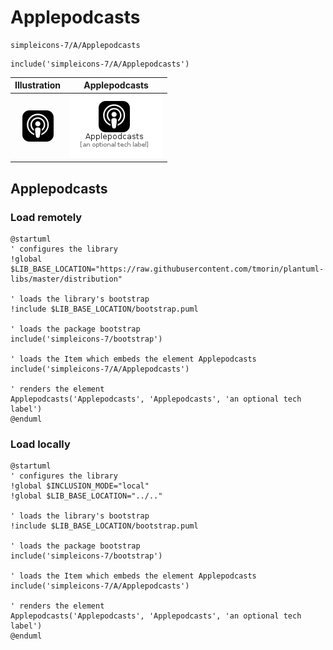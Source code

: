 # Applepodcasts


```text
simpleicons-7/A/Applepodcasts
```

```text
include('simpleicons-7/A/Applepodcasts')
```



| Illustration | Applepodcasts |
| :---: | :---: |
| ![illustration for Illustration](../../simpleicons-7/A/Applepodcasts.png) | ![illustration for Applepodcasts](../../simpleicons-7/A/Applepodcasts.Local.png) |




## Applepodcasts

### Load remotely
```plantuml
@startuml
' configures the library
!global $LIB_BASE_LOCATION="https://raw.githubusercontent.com/tmorin/plantuml-libs/master/distribution"

' loads the library's bootstrap
!include $LIB_BASE_LOCATION/bootstrap.puml

' loads the package bootstrap
include('simpleicons-7/bootstrap')

' loads the Item which embeds the element Applepodcasts
include('simpleicons-7/A/Applepodcasts')

' renders the element
Applepodcasts('Applepodcasts', 'Applepodcasts', 'an optional tech label')
@enduml
```

### Load locally
```plantuml
@startuml
' configures the library
!global $INCLUSION_MODE="local"
!global $LIB_BASE_LOCATION="../.."

' loads the library's bootstrap
!include $LIB_BASE_LOCATION/bootstrap.puml

' loads the package bootstrap
include('simpleicons-7/bootstrap')

' loads the Item which embeds the element Applepodcasts
include('simpleicons-7/A/Applepodcasts')

' renders the element
Applepodcasts('Applepodcasts', 'Applepodcasts', 'an optional tech label')
@enduml
```

